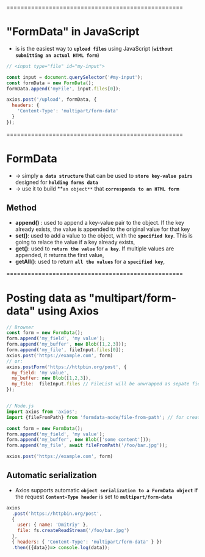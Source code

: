 ==================================================
# "FormData" in JavaScript
* is is the easiest way to **`upload files`** using JavaScript (**`without submitting an actual HTML form`**)

```js - send a "file"
// <input type="file" id="my-input">

const input = document.querySelector('#my-input');
const formData = new FormData();
formData.append('myFile', input.files[0]);

axios.post('/upload', formData, {
  headers: {
    'Content-Type': 'multipart/form-data'
  }
});
```

==================================================
# FormData
* -> simply **`a data structure`** that can be used to **`store key-value pairs`** designed for **`holding forms data`**
* -> use it to build **`an object**` that **`corresponds to an HTML form`**

## Method
* **append()** : used to append a key-value pair to the object. If the key already exists, the value is appended to the original value for that key
* **set()**:  used to add a value to the object, with the **`specified key`**. This is going to relace the value if a key already exists,
* **get()**: used to **`return the value`** for **`a key`**. If multiple values are appended, it returns the first value,
* **getAll()**: used to return **`all the values`** for a **`specified key`**,

==================================================
# Posting data as "multipart/form-data" using Axios

```js
// Browser
const form = new FormData();
form.append('my_field', 'my value');
form.append('my_buffer', new Blob([1,2,3]));
form.append('my_file', fileInput.files[0]);
axios.post('https://example.com', form)
// or:
axios.postForm('https://httpbin.org/post', {
  my_field: 'my value',
  my_buffer: new Blob([1,2,3]),
  my_file:  fileInput.files // FileList will be unwrapped as sepate fields
});


// Node.js
import axios from 'axios';
import {fileFromPath} from 'formdata-node/file-from-path'; // for creating "Blob" from "File"

const form = new FormData();
form.append('my_field', 'my value');
form.append('my_buffer', new Blob(['some content']));
form.append('my_file', await fileFromPath('/foo/bar.jpg'));

axios.post('https://example.com', form)
```

## Automatic serialization
* Axios supports automatic **`object serialization to a FormData object`** if the request **`Content-Type header`** is set to **`multipart/form-data`**

```js - this request will submit the data in a "FormData" format 
axios
  .post('https://httpbin.org/post', 
  {
    user: { name: 'Dmitriy' },
    file: fs.createReadStream('/foo/bar.jpg')
  }, 
  { headers: { 'Content-Type': 'multipart/form-data' } })
  .then(({data})=> console.log(data));
```
